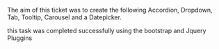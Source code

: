 The aim of this ticket was to create the following 
Accordion, Dropdown, Tab, Tooltip, Carousel  and a Datepicker.

this task was completed successfully using the bootstrap and Jquery Pluggins
